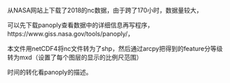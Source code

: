 <p>从NASA网站上下载了2018的nc数据，由于跨了170小时，数据量较大，<p/>
<p>可以先下载panoply查看数据中的详细信息再写程序，https://www.giss.nasa.gov/tools/panoply/，<p/>
<p>本文件用netCDF4将nc文件转为了shp，然后通过arcpy把得到的feature分等级转为mxd（设置了每个图层的显示的比例尺范围）<p/>
<p>时间的转化看panoply的描述。<p/>
